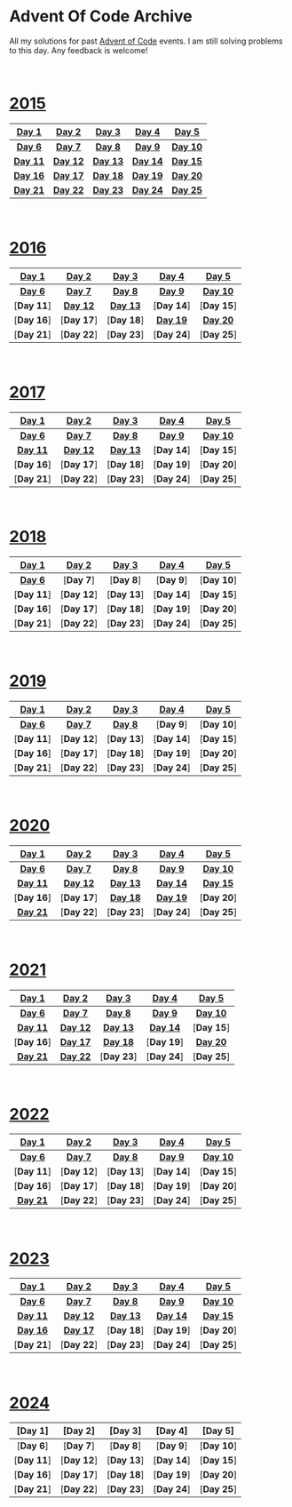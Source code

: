 # Advent Of Code Archive

All my solutions for past [Advent of Code](https://adventofcode.com) events. I am still solving problems to this day. Any feedback is welcome!

<br />

# [2015](https://adventofcode.com/2015/)

|[Day 1](2015/01/main.py)|[Day 2](2015/02/main.py)|[Day 3](2015/03/main.py)|[Day 4](2015/04/main.py)|[Day 5](2015/05/main.py)|
| :---: | :---: | :---: | :---: | :---: |
|[**Day 6**](2015/06/main.py)|[**Day 7**](2015/07/main.py)|[**Day 8**](2015/08/main.py)|[**Day 9**](2015/09/main.py)|[**Day 10**](2015/10/main.py)|
|[**Day 11**](2015/11/main.py)|[**Day 12**](2015/12/main.py)|[**Day 13**](2015/13/main.py)|[**Day 14**](2015/14/main.py)|[**Day 15**](2015/15/main.py)|
|[**Day 16**](2015/16/main.py)|[**Day 17**](2015/17/main.py)|[**Day 18**](2015/18/main.py)|[**Day 19**](2015/19/main.py)|[**Day 20**](2015/20/main.py)|
|[**Day 21**](2015/21/main.py)|[**Day 22**](2015/22/main.py)|[**Day 23**](2015/23/main.py)|[**Day 24**](2015/24/main.py)|[**Day 25**](2015/25/main.py)|

<br />

# [2016](https://adventofcode.com/2016/)

|[Day 1](2016/01/main.py)|[Day 2](2016/02/main.py)|[Day 3](2016/03/main.py)|[Day 4](2016/04/main.py)|[Day 5](2016/05/main.py)|
| :---: | :---: | :---: | :---: | :---: |
|[**Day 6**](2016/06/main.py)|[**Day 7**](2016/07/main.py)|[**Day 8**](2016/08/main.py)|[**Day 9**](2016/09/main.py)|[**Day 10**](2016/10/main.py)|
|[**Day 11**]|[**Day 12**](2016/12/main.py)|[**Day 13**](2016/13/main.py)|[**Day 14**]|[**Day 15**]|
|[**Day 16**]|[**Day 17**]|[**Day 18**]|[**Day 19**](2016/19/main.py)|[**Day 20**](2016/20/main.py)|
|[**Day 21**]|[**Day 22**]|[**Day 23**]|[**Day 24**]|[**Day 25**]|

<br />

# [2017](https://adventofcode.com/2017/)

|[Day 1](2017/01/main.py)|[Day 2](2017/02/main.py)|[Day 3](2017/03/main.py)|[Day 4](2017/04/main.py)|[Day 5](2017/05/main.py)|
| :---: | :---: | :---: | :---: | :---: |
|[**Day 6**](2017/06/main.py)|[**Day 7**](2017/07/main.py)|[**Day 8**](2017/08/main.py)|[**Day 9**](2017/09/main.py)|[**Day 10**](2017/10/main.py)|
|[**Day 11**](2017/11/main.py)|[**Day 12**](2017/12/main.py)|[**Day 13**](2017/13/main.py)|[**Day 14**]|[**Day 15**]|
|[**Day 16**]|[**Day 17**]|[**Day 18**]|[**Day 19**]|[**Day 20**]|
|[**Day 21**]|[**Day 22**]|[**Day 23**]|[**Day 24**]|[**Day 25**]|

<br />

# [2018](https://adventofcode.com/2018/)

|[Day 1](2018/01/main.py)|[Day 2](2018/02/main.py)|[Day 3](2018/03/main.py)|[Day 4](2018/04/main.py)|[Day 5](2018/05/main.py)|
| :---: | :---: | :---: | :---: | :---: |
|[**Day 6**](2018/06/main.py)|[**Day 7**]|[**Day 8**]|[**Day 9**]|[**Day 10**]|
|[**Day 11**]|[**Day 12**]|[**Day 13**]|[**Day 14**]|[**Day 15**]|
|[**Day 16**]|[**Day 17**]|[**Day 18**]|[**Day 19**]|[**Day 20**]|
|[**Day 21**]|[**Day 22**]|[**Day 23**]|[**Day 24**]|[**Day 25**]|

<br />

# [2019](https://adventofcode.com/2019/)

|[Day 1](2019/01/main.py)|[Day 2](2019/02/main.py)|[Day 3](2019/03/main.py)|[Day 4](2019/04/main.py)|[Day 5](2019/05/main.py)|
| :---: | :---: | :---: | :---: | :---: |
|[**Day 6**](2019/06/main.py)|[**Day 7**](2019/07/main.py)|[**Day 8**](2019/08/main.py)|[**Day 9**]|[**Day 10**]|
|[**Day 11**]|[**Day 12**]|[**Day 13**]|[**Day 14**]|[**Day 15**]|
|[**Day 16**]|[**Day 17**]|[**Day 18**]|[**Day 19**]|[**Day 20**]|
|[**Day 21**]|[**Day 22**]|[**Day 23**]|[**Day 24**]|[**Day 25**]|

<br />

# [2020](https://adventofcode.com/2020/)

|[Day 1](2020/01/main.py)|[Day 2](2020/02/main.py)|[Day 3](2020/03/main.py)|[Day 4](2020/04/main.py)|[Day 5](2020/05/main.py)|
| :---: | :---: | :---: | :---: | :---: |
|[**Day 6**](2020/06/main.py)|[**Day 7**](2020/07/main.py)|[**Day 8**](2020/08/main.py)|[**Day 9**](2020/09/main.py)|[**Day 10**](2020/10/main.py)|
|[**Day 11**](2020/11/)|[**Day 12**](2020/12/main.py)|[**Day 13**](2020/13/main.py)|[**Day 14**](2020/14/main.py)|[**Day 15**](2020/15/main.py)|
|[**Day 16**]|[**Day 17**]|[**Day 18**](2020/18/)|[**Day 19**](2020/19/main.py)|[**Day 20**]|
|[**Day 21**](2020/21/main.py)|[**Day 22**]|[**Day 23**]|[**Day 24**]|[**Day 25**]|

<br />

# [2021](https://adventofcode.com/2021/)

|[Day 1](2021/01/main.py)|[Day 2](2021/02/main.py)|[Day 3](2021/03/main.py)|[Day 4](2021/04/main.py)|[Day 5](2021/05/main.py)|
| :---: | :---: | :---: | :---: | :---: |
|[**Day 6**](2021/06/main.py)|[**Day 7**](2021/07/main.py)|[**Day 8**](2021/08/main.py)|[**Day 9**](2021/09/main.py)|[**Day 10**](2021/10/main.py)|
|[**Day 11**](2021/11/main.py)|[**Day 12**](2021/12/main.py)|[**Day 13**](2021/13/main.py)|[**Day 14**](2021/14/main.py)|[**Day 15**]|
|[**Day 16**]|[**Day 17**](2021/17/main.py)|[**Day 18**](2021/18/main.py)|[**Day 19**]|[**Day 20**](2021/20/main.py)|
|[**Day 21**](2021/21/main.py)|[**Day 22**](2021/22/main.py)|[**Day 23**]|[**Day 24**]|[**Day 25**]|

<br />

# [2022](https://adventofcode.com/2022/)

|[Day 1](2022/01/main.py)|[Day 2](2022/02/main.py)|[Day 3](2022/03/main.py)|[Day 4](2022/04/main.py)|[Day 5](2022/05/main.py)|
| :---: | :---: | :---: | :---: | :---: |
|[**Day 6**](2022/06/main.py)|[**Day 7**](2022/07/main.py)|[**Day 8**](2022/08/main.py)|[**Day 9**](2022/09/main.py)|[**Day 10**](2022/10/main.py)|
|[**Day 11**]|[**Day 12**]|[**Day 13**]|[**Day 14**]|[**Day 15**]|
|[**Day 16**]|[**Day 17**]|[**Day 18**]|[**Day 19**]|[**Day 20**]|
|[**Day 21**](2022/21/main.py)|[**Day 22**]|[**Day 23**]|[**Day 24**]|[**Day 25**]|

<br />

# [2023](https://adventofcode.com/2023/)

|[Day 1](2023/01/main.py)|[Day 2](2023/02/main.py)|[Day 3](2023/03/main.py)|[Day 4](2023/04/main.py)|[Day 5](2023/05/main.py)|
| :---: | :---: | :---: | :---: | :---: |
|[**Day 6**](2023/06/main.py)|[**Day 7**](2023/07/main.py)|[**Day 8**](2023/08/main.py)|[**Day 9**](2023/09/main.py)|[**Day 10**](2023/10/main.py)|
|[**Day 11**](2023/11/main.py)|[**Day 12**](2023/12/main.py)|[**Day 13**](2023/13/main.py)|[**Day 14**](2023/14/main.py)|[**Day 15**](2023/15/main.py)|
|[**Day 16**](2023/16/main.py)|[**Day 17**](2023/17/main.py)|[**Day 18**]|[**Day 19**]|[**Day 20**]|
|[**Day 21**]|[**Day 22**]|[**Day 23**]|[**Day 24**]|[**Day 25**]|

<br />

# [2024](https://adventofcode.com/2024/)

|[Day 1]|[Day 2]|[Day 3]|[Day 4]|[Day 5]|
| :---: | :---: | :---: | :---: | :---: |
|[**Day 6**]|[**Day 7**]|[**Day 8**]|[**Day 9**]|[**Day 10**]|
|[**Day 11**]|[**Day 12**]|[**Day 13**]|[**Day 14**]|[**Day 15**]|
|[**Day 16**]|[**Day 17**]|[**Day 18**]|[**Day 19**]|[**Day 20**]|
|[**Day 21**]|[**Day 22**]|[**Day 23**]|[**Day 24**]|[**Day 25**]|
